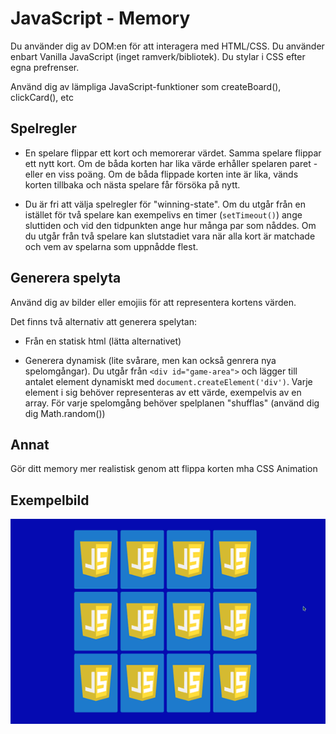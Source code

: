 # JavaScript - Memory

Du använder dig av DOM:en för att interagera med HTML/CSS. Du använder enbart Vanilla JavaScript (inget ramverk/bibliotek). Du stylar i CSS efter egna prefrenser.

Använd dig av lämpliga JavaScript-funktioner som createBoard(), clickCard(), etc

## Spelregler

* En spelare flippar ett kort och memorerar värdet. Samma spelare flippar ett nytt kort. Om de båda korten har lika värde erhåller spelaren paret - eller  en viss poäng. Om de båda flippade korten inte är lika, vänds korten tillbaka och nästa spelare får försöka på nytt.

* Du är fri att välja spelregler för "winning-state". Om du utgår från en istället för två spelare kan exempelivs en timer (`setTimeout()`) ange sluttiden och vid den tidpunkten ange hur många par som nåddes. Om du utgår från två spelare kan slutstadiet vara när alla kort är matchade och vem av spelarna som uppnådde flest. 

## Generera spelyta

Använd dig av bilder eller emojiis för att representera kortens värden. 

Det finns två alternativ att generera spelytan: 

* Från en statisk html (lätta alternativet)

* Generera dynamisk (lite svårare, men kan också genrera nya spelomgångar). 
Du utgår från `<div id="game-area">` och lägger till antalet element dynamiskt med `document.createElement('div')`. Varje element i sig behöver representeras av ett värde, exempelvis av en array. För varje spelomgång behöver spelplanen "shufflas" (använd dig dig Math.random())

## Annat

Gör ditt memory mer realistisk genom att flippa korten mha CSS Animation

## Exempelbild
![From Memory Game - Vanilla JavaScript](https://github.com/chasacademy-sandra-larsson/js--memory-game/blob/main/memory-game.gif)

